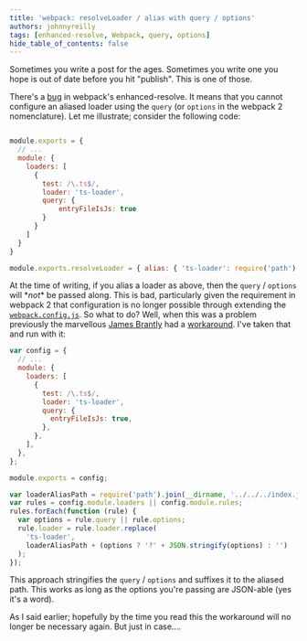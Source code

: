 ```yaml
---
title: 'webpack: resolveLoader / alias with query / options'
authors: johnnyreilly
tags: [enhanced-resolve, Webpack, query, options]
hide_table_of_contents: false
---
```


Sometimes you write a post for the ages. Sometimes you write one you hope is out of date before you hit "publish". This is one of those.

There's a [bug](https://github.com/webpack/enhanced-resolve/issues/41) in webpack's enhanced-resolve. It means that you cannot configure an aliased loader using the `query` (or `options` in the webpack 2 nomenclature). Let me illustrate; consider the following code:

```js twoslash

module.exports = {
  // ...
  module: {
    loaders: [
      {
        test: /\.ts$/,
        loader: 'ts-loader',
        query: {
            entryFileIsJs: true
        }
      }
    ]
  }
}

module.exports.resolveLoader = { alias: { 'ts-loader': require('path').join(__dirname, "../../index.js")
```

At the time of writing, if you alias a loader as above, then the `query` / `options` will \*_not_\* be passed along. This is bad, particularly given the requirement in webpack 2 that configuration is no longer possible through extending the [`webpack.config.js`](https://webpack.js.org/guides/migrating/#loader-configuration-is-through-options). So what to do? Well, when this was a problem previously the marvellous [James Brantly](https://www.twitter.com/jbrantly) had a [workaround](https://github.com/webpack/webpack/issues/1289#issuecomment-125767499). I've taken that and run with it:

```js twoslash
var config = {
  // ...
  module: {
    loaders: [
      {
        test: /\.ts$/,
        loader: 'ts-loader',
        query: {
          entryFileIsJs: true,
        },
      },
    ],
  },
};

module.exports = config;

var loaderAliasPath = require('path').join(__dirname, '../../../index.js');
var rules = config.module.loaders || config.module.rules;
rules.forEach(function (rule) {
  var options = rule.query || rule.options;
  rule.loader = rule.loader.replace(
    'ts-loader',
    loaderAliasPath + (options ? '?' + JSON.stringify(options) : '')
  );
});
```

This approach stringifies the `query` / `options` and suffixes it to the aliased path. This works as long as the options you're passing are JSON-able (yes it's a word).

As I said earlier; hopefully by the time you read this the workaround will no longer be necessary again. But just in case....
